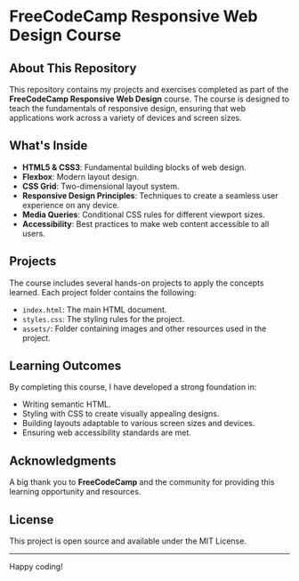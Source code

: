 # FreeCodeCamp Responsive Web Design Course

## About This Repository

This repository contains my projects and exercises completed as part of the **FreeCodeCamp Responsive Web Design** course. The course is designed to teach the fundamentals of responsive design, ensuring that web applications work across a variety of devices and screen sizes.

## What's Inside

- **HTML5 & CSS3**: Fundamental building blocks of web design.
- **Flexbox**: Modern layout design.
- **CSS Grid**: Two-dimensional layout system.
- **Responsive Design Principles**: Techniques to create a seamless user experience on any device.
- **Media Queries**: Conditional CSS rules for different viewport sizes.
- **Accessibility**: Best practices to make web content accessible to all users.

## Projects

The course includes several hands-on projects to apply the concepts learned. Each project folder contains the following:
- `index.html`: The main HTML document.
- `styles.css`: The styling rules for the project.
- `assets/`: Folder containing images and other resources used in the project.

## Learning Outcomes

By completing this course, I have developed a strong foundation in:
- Writing semantic HTML.
- Styling with CSS to create visually appealing designs.
- Building layouts adaptable to various screen sizes and devices.
- Ensuring web accessibility standards are met.

## Acknowledgments

A big thank you to **FreeCodeCamp** and the community for providing this learning opportunity and resources.

## License

This project is open source and available under the MIT License.

---

Happy coding!
